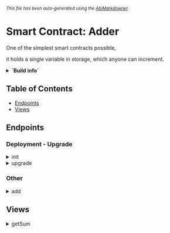 <sub>*This file has been auto-generated using the [AbiMarkdowner](https://github.com/0xk0stas/AbiMarkdowner).*</sub>

# Smart Contract: Adder

One of the simplest smart contracts possible,

it holds a single variable in storage, which anyone can increment.
<details>
<summary><b>`Build info`</b></summary>

- **Rustc Version**: 1.79.0
- **Commit Hash**: 129f3b9964af4d4a709d1383930ade12dfe7c081
- **Commit Date**: 2024-06-10
- **Channel**: Stable

- **Framework**: multiversx-sc
- **Version**: 0.52.3
</details>

## Table of Contents

- [Endpoints](#endpoints)
- [Views](#views)
## Endpoints

### Deployment - Upgrade

<details>
<summary>init</summary>

#### Inputs:
| Type | Optional | List | MultiValue | Raw Type |
| - | - | - | - | - |
| BigUint |  |  |  |  |

</details>

<details>
<summary>upgrade</summary>

#### Inputs:
| Type | Optional | List | MultiValue | Raw Type |
| - | - | - | - | - |
| BigUint |  |  |  |  |

</details>

### Other

<details>
<summary>add</summary>

Add desired amount to the storage variable.
#### Inputs:
| Name | Type | Optional | List | MultiValue | Raw Type |
| - | - | - | - | - | - |
| value | BigUint |  |  |  |  |


</details>

## Views

<details>
<summary>getSum</summary>

#### Outputs:
| Type | Optional | List | MultiValue | Raw Type |
| - | - | - | - | - |
| BigUint |  |  |  |  |


</details>

